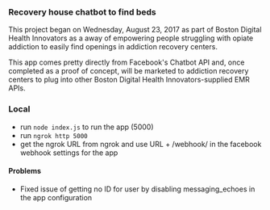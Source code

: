 ### Recovery house chatbot to find beds

This project began on Wednesday, August 23, 2017 as part of Boston Digital Health
Innovators as a away of empowering people struggling with opiate addiction to easily find
openings in addiction recovery centers.

This app comes pretty directly from Facebook's Chatbot API and, once completed as a proof of concept, will be
marketed to addiction recovery centers to plug into other Boston Digital Health Innovators-supplied EMR APIs.


### Local

* run `node index.js` to run the app (5000)
* run `ngrok http 5000`
* get the ngrok URL from ngrok and use URL + /webhook/ in the facebook webhook settings for the app

#### Problems

* Fixed issue of getting no ID for user by disabling messaging_echoes in the app configuration
